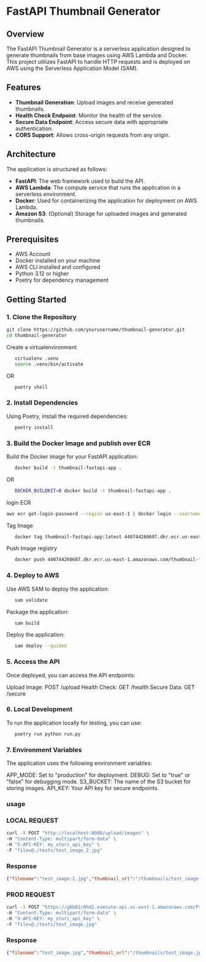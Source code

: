 # FastAPI Thumbnail Generator

## Overview

The FastAPI Thumbnail Generator is a serverless application designed to generate thumbnails from base images using AWS Lambda and Docker. This project utilizes FastAPI to handle HTTP requests and is deployed on AWS using the Serverless Application Model (SAM).

## Features

- **Thumbnail Generation**: Upload images and receive generated thumbnails.
- **Health Check Endpoint**: Monitor the health of the service.
- **Secure Data Endpoint**: Access secure data with appropriate authentication.
- **CORS Support**: Allows cross-origin requests from any origin.

## Architecture

The application is structured as follows:

- **FastAPI**: The web framework used to build the API.
- **AWS Lambda**: The compute service that runs the application in a serverless environment.
- **Docker**: Used for containerizing the application for deployment on AWS Lambda.
- **Amazon S3**: (Optional) Storage for uploaded images and generated thumbnails.

## Prerequisites

- AWS Account
- Docker installed on your machine
- AWS CLI installed and configured
- Python 3.12 or higher
- Poetry for dependency management

## Getting Started

### 1. Clone the Repository

```bash
git clone https://github.com/yourusername/thumbnail-generator.git
cd thumbnail-generator
```
Create a virtualenvironment

```bash
   virtualenv .venv
   source .venv/bin/activate
```
OR

```bash
   poetry shell
```
### 2. Install Dependencies

Using Poetry, install the required dependencies:
```bash
   poetry install
```
### 3. Build the Docker Image and publish over ECR
Build the Docker image for your FastAPI application:
```bash
   docker build -t thumbnail-fastapi-app .
```
OR
```bash
   DOCKER_BUILDKIT=0 docker build -t thumbnail-fastapi-app .
```

login ECR
```bash
aws ecr get-login-password --region us-east-1 | docker login --username AWS --password-stdin 440744260607.dkr.ecr.us-east-1.amazonaws.com
```

Tag Image
```bash
   docker tag thumbnail-fastapi-app:latest 440744260607.dkr.ecr.us-east-1.amazonaws.com/thumbnail-fastapi-app:latest
```

Push Image registry
```bash
   docker push 440744260607.dkr.ecr.us-east-1.amazonaws.com/thumbnail-fastapi-app:latest.
```

### 4. Deploy to AWS
Use AWS SAM to deploy the application:
```bash
   sam validate
```
Package the application:
```bash
   sam build
```
Deploy the application:
```bash
   sam deploy --guided
```
### 5. Access the API
Once deployed, you can access the API endpoints:

Upload Image: POST /upload
Health Check: GET /health
Secure Data: GET /secure

### 6. Local Development
To run the application locally for testing, you can use:
```bash
   poetry run python run.py
```
### 7. Environment Variables
The application uses the following environment variables:

APP_MODE: Set to "production" for deployment.
DEBUG: Set to "true" or "false" for debugging mode.
S3_BUCKET: The name of the S3 bucket for storing images.
API_KEY: Your API key for secure endpoints.

### usage

### LOCAL  REQUEST
```bash
curl -X POST "http://localhost:8000/upload/images" \
-H "Content-Type: multipart/form-data" \
-H "X-API-KEY: my_stori_api_key" \
-F "file=@./tests/test_image_2.jpg"
```

### Response
```json
{"filename":"test_image:2.jpg","thumbnail_url":"/thumbnails/test_image:2.jpg","error":null}
```

### PROD REQUEST 
```bash
curl -X POST "https://g6b01c0hd2.execute-api.us-east-1.amazonaws.com/Prodhttp://localhost:8000/upload/images" \
-H "Content-Type: multipart/form-data" \
-H "X-API-KEY: my_stori_api_key" \
-F "file=@./tests/test_image.jpg"
```

### Response
```json
{"filename":"test_image.jpg","thumbnail_url":"/thumbnails/test_image.jpg","error":null}
```